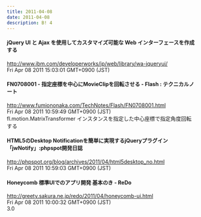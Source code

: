 ```yaml
---
title: 2011-04-08
date: 2011-04-08
description: B! 4
---
```


#### jQuery UI と Ajax を使用してカスタマイズ可能な Web インターフェースを作成する
http://www.ibm.com/developerworks/jp/web/library/wa-jqueryui/<br>
Fri Apr 08 2011 15:03:01 GMT+0900 (JST)<br>


#### FN0708001 - 指定座標を中心にMovieClipを回転させる - Flash : テクニカルノート
http://www.fumiononaka.com/TechNotes/Flash/FN0708001.html<br>
Fri Apr 08 2011 10:59:49 GMT+0900 (JST)<br>
fl.motion.MatrixTransformer インスタンスを指定した中心座標で指定角度回転する


#### HTML5のDesktop Notificationを簡単に実現するjQueryプラグイン「jwNotify」:phpspot開発日誌
http://phpspot.org/blog/archives/2011/04/html5desktop_no.html<br>
Fri Apr 08 2011 10:59:03 GMT+0900 (JST)<br>


####          Honeycomb 標準UIでのアプリ開発 基本のき - ReDo      
http://greety.sakura.ne.jp/redo/2011/04/honeycomb-ui.html<br>
Fri Apr 08 2011 10:00:32 GMT+0900 (JST)<br>
3.0


